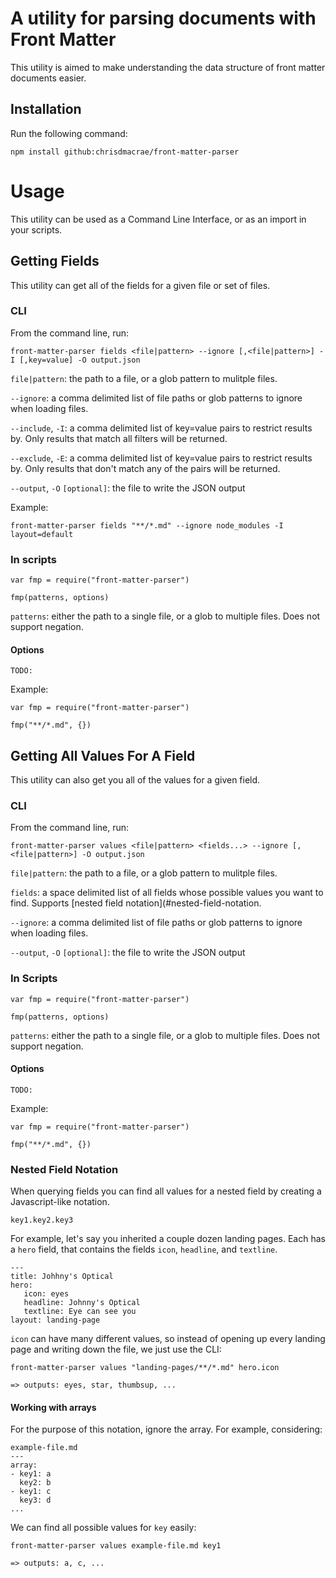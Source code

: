 # A utility for parsing documents with Front Matter

This utility is aimed to make understanding the data structure of front matter documents easier.

## Installation

Run the following command:

```
npm install github:chrisdmacrae/front-matter-parser
```

# Usage
This utility can be used as a Command Line Interface, or as an import in your scripts.

## Getting Fields
This utility can get all of the fields for a given file or set of files.

### CLI
From the command line, run:

```
front-matter-parser fields <file|pattern> --ignore [,<file|pattern>] -I [,key=value] -O output.json
```

`file|pattern`: the path to a file, or a glob pattern to mulitple files.

`--ignore`: a comma delimited list of file paths or glob patterns to ignore when loading files.

`--include`, `-I`: a comma delimited list of key=value pairs to restrict results by. Only results that match all filters will be returned.

`--exclude`, `-E`: a comma delimited list of key=value pairs to restrict results by. Only results that don't match any of the pairs will be returned.

`--output`, `-O` `[optional]`: the file to write the JSON output

Example:

```
front-matter-parser fields "**/*.md" --ignore node_modules -I layout=default
```

### In scripts

```
var fmp = require("front-matter-parser")

fmp(patterns, options)
```

`patterns`: either the path to a single file, or a glob to multiple files. Does not support negation.

#### Options

`TODO:`

Example:

```
var fmp = require("front-matter-parser")

fmp("**/*.md", {})
```

## Getting All Values For A Field
This utility can also get you all of the values for a given field.

### CLI
From the command line, run:

```
front-matter-parser values <file|pattern> <fields...> --ignore [,<file|pattern>] -O output.json
```

`file|pattern`: the path to a file, or a glob pattern to mulitple files.

`fields`: a space delimited list of all fields whose possible values you want to find. Supports [nested field notation](#nested-field-notation.

`--ignore`: a comma delimited list of file paths or glob patterns to ignore when loading files.

`--output`, `-O` `[optional]`: the file to write the JSON output

### In Scripts
```
var fmp = require("front-matter-parser")

fmp(patterns, options)
```

`patterns`: either the path to a single file, or a glob to multiple files. Does not support negation.

#### Options

`TODO:`

Example:

```
var fmp = require("front-matter-parser")

fmp("**/*.md", {})
```

### Nested Field Notation
When querying fields you can find all values for a nested field by creating a Javascript-like notation.

`key1.key2.key3`

For example, let's say you inherited a couple dozen landing pages. Each has a `hero` field, that contains the fields `icon`, `headline`, and `textline`.

```
---
title: Johhny's Optical
hero:
   icon: eyes
   headline: Johnny's Optical
   textline: Eye can see you
layout: landing-page
```

`icon` can have many different values, so instead of opening up every landing page and writing down the file, we just use the CLI:

```
front-matter-parser values "landing-pages/**/*.md" hero.icon

=> outputs: eyes, star, thumbsup, ...
```

#### Working with arrays
For the purpose of this notation, ignore the array. For example, considering:

```
example-file.md
---
array:
- key1: a
  key2: b
- key1: c
  key3: d
...
```

We can find all possible values for `key` easily:

```
front-matter-parser values example-file.md key1

=> outputs: a, c, ...
```